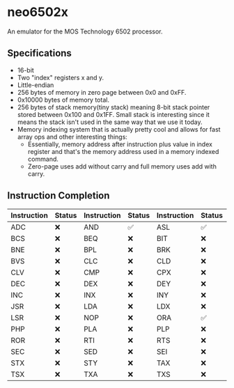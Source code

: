 # neo6502x

An emulator for the MOS Technology 6502 processor.

## Specifications

- 16-bit
- Two "index" registers x and y.
- Little-endian
- 256 bytes of memory in zero page between 0x0 and 0xFF.
- 0x10000 bytes of memory total.
- 256 bytes of stack memory(tiny stack) meaning 8-bit stack pointer stored between 0x100 and 0x1FF. Small stack is interesting since it means the stack isn't used in the same way that we use it today.
- Memory indexing system that is actually pretty cool and allows for fast array ops and other interesting things:
    - Essentially, memory address after instruction plus value in index register and that's the memory address used in a memory indexed command.
    - Zero-page uses add without carry and full memory uses add with carry.

## Instruction Completion

| Instruction | Status | Instruction | Status | Instruction | Status | Instruction | Status |
| :---------- | :----- | :---------- | :----- | :---------- | :----- | :---------- | :----- |
| ADC         | ❌     | AND         | ✅     | ASL         | ✅     | BCC         | ❌     |
| BCS         | ❌     | BEQ         | ❌     | BIT         | ❌     | BMI         | ❌     |
| BNE         | ❌     | BPL         | ❌     | BRK         | ❌     | BVC         | ❌     |
| BVS         | ❌     | CLC         | ❌     | CLD         | ❌     | CLI         | ❌     |
| CLV         | ❌     | CMP         | ❌     | CPX         | ❌     | CPY         | ❌     |
| DEC         | ❌     | DEX         | ❌     | DEY         | ❌     | EOR         | ✅     |
| INC         | ❌     | INX         | ❌     | INY         | ❌     | JMP         | ❌     |
| JSR         | ❌     | LDA         | ❌     | LDX         | ❌     | LDY         | ❌     |
| LSR         | ❌     | NOP         | ❌     | ORA         | ✅     | PHA         | ❌     |
| PHP         | ❌     | PLA         | ❌     | PLP         | ❌     | ROL         | ❌     |
| ROR         | ❌     | RTI         | ❌     | RTS         | ❌     | SBC         | ❌     |
| SEC         | ❌     | SED         | ❌     | SEI         | ❌     | STA         | ❌     |
| STX         | ❌     | STY         | ❌     | TAX         | ❌     | TAY         | ❌     |
| TSX         | ❌     | TXA         | ❌     | TXS         | ❌     | TYA         | ❌     |
